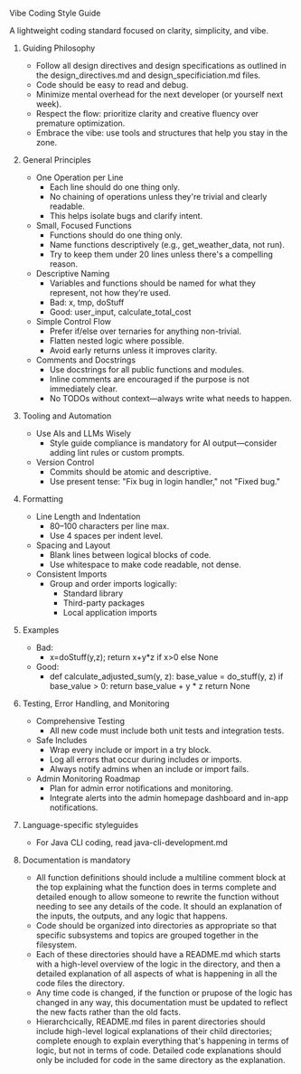 Vibe Coding Style Guide

A lightweight coding standard focused on clarity, simplicity, and vibe.

1. Guiding Philosophy
    - Follow all design directives and design specifications as outlined in the design_directives.md and design_specificiation.md files.
    - Code should be easy to read and debug.
    - Minimize mental overhead for the next developer (or yourself next week).
    - Respect the flow: prioritize clarity and creative fluency over premature optimization.
    - Embrace the vibe: use tools and structures that help you stay in the zone.

3. General Principles
    - One Operation per Line
        * Each line should do one thing only.
        * No chaining of operations unless they're trivial and clearly readable.
        * This helps isolate bugs and clarify intent.
    - Small, Focused Functions
        * Functions should do one thing only.
        * Name functions descriptively (e.g., get_weather_data, not run).
        * Try to keep them under 20 lines unless there's a compelling reason.
    - Descriptive Naming
        * Variables and functions should be named for what they represent, not how they’re used.
        * Bad: x, tmp, doStuff
        * Good: user_input, calculate_total_cost
    - Simple Control Flow
        * Prefer if/else over ternaries for anything non-trivial.
        * Flatten nested logic where possible.
        * Avoid early returns unless it improves clarity.
    - Comments and Docstrings
        * Use docstrings for all public functions and modules.
        * Inline comments are encouraged if the purpose is not immediately clear.
        * No TODOs without context—always write what needs to happen.

4. Tooling and Automation
    - Use AIs and LLMs Wisely
        * Style guide compliance is mandatory for AI output—consider adding lint rules or custom prompts.
    - Version Control
        * Commits should be atomic and descriptive.
        * Use present tense: "Fix bug in login handler," not "Fixed bug."

5. Formatting
    - Line Length and Indentation
        * 80–100 characters per line max.
        * Use 4 spaces per indent level.
    - Spacing and Layout
        * Blank lines between logical blocks of code.
        * Use whitespace to make code readable, not dense.
    - Consistent Imports
        * Group and order imports logically:
            + Standard library
            + Third-party packages
            + Local application imports

6. Examples
    - Bad:
        + x=doStuff(y,z); return x+y*z if x>0 else None
    - Good:
        + def calculate_adjusted_sum(y, z):
            base_value = do_stuff(y, z)
            if base_value > 0:
                return base_value + y * z
            return None

7. Testing, Error Handling, and Monitoring
    - Comprehensive Testing
        * All new code must include both unit tests and integration tests.
    - Safe Includes
        * Wrap every include or import in a try block.
        * Log all errors that occur during includes or imports.
        * Always notify admins when an include or import fails.
    - Admin Monitoring Roadmap
        * Plan for admin error notifications and monitoring.
        * Integrate alerts into the admin homepage dashboard and in-app notifications.

8. Language-specific styleguides
    - For Java CLI coding, read java-cli-development.md

9. Documentation is mandatory
    - All function definitions should include a multiline comment block at the top explaining what the function does in terms complete and detailed enough to allow someone to rewrite the function without needing to see any details of the code. It should an explanation of the inputs, the outputs, and any logic that happens.
    - Code should be organized into directories as appropriate so that specific subsystems and topics are grouped together in the filesystem.
    - Each of these directories should have a README.md which starts with a high-level overview of the logic in the directory, and then a detailed explanation of all aspects of what is happening in all the code files the directory.
    - Any time code is changed, if the function or prupose of the logic has changed in any way, this documentation must be updated to reflect the new facts rather than the old facts.
    - Hierarchcically, README.md files in parent directories should include high-level logical explanations of their child directories; complete enough to explain everything that's happening in terms of logic, but not in terms of code. Detailed code explanations should only be included for code in the same directory as the explanation.
